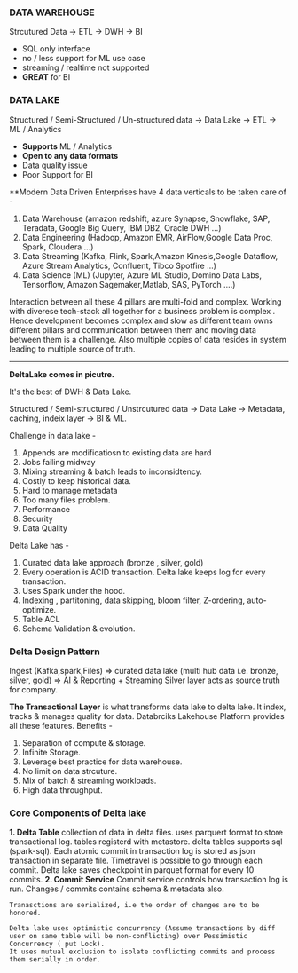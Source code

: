 ### DATA WAREHOUSE

Strcutured Data -> ETL -> DWH -> BI
- SQL only interface
- no / less support for ML use case
- streaming / realtime not supported
- **GREAT** for BI

### DATA LAKE

Structured / Semi-Structured / Un-structured data -> Data Lake -> ETL -> ML / Analytics
- **Supports** ML / Analytics
- **Open to any data formats**
- Data quality issue
- Poor Support for BI 
  

**Modern Data Driven Enterprises have 4 data verticals to be taken care of - 
1. Data Warehouse (amazon redshift, azure Synapse, Snowflake, SAP, Teradata, Google Big Query, IBM DB2, Oracle DWH ...)
2. Data Engineering (Hadoop, Amazon EMR, AirFlow,Google Data Proc, Spark, Cloudera ...)
3. Data Streaming (Kafka, Flink, Spark,Amazon Kinesis,Google Dataflow, Azure Stream Analytics, Confluent, Tibco Spotfire ...)
4. Data Science (ML) (Jupyter, Azure ML Studio, Domino Data Labs, Tensorflow, Amazon Sagemaker,Matlab, SAS, PyTorch ....)

Interaction between all these 4 pillars are multi-fold and complex.
Working with diverese tech-stack all together for a business problem is complex . 
Hence development becomes complex and slow as different team owns different pillars and communication between them and moving data between them is a challenge.
Also multiple copies of data resides in system leading to multiple source of truth.

-------------------------------------

**DeltaLake comes in picutre.**

It's the best of DWH & Data Lake.

Structured / Semi-structured / Unstrcutured data -> Data Lake -> Metadata, caching, indeix layer -> BI & ML.

Challenge in data lake -
1. Appends are modificatiosn to existing data are hard
2. Jobs failing midway
3. Mixing streaming & batch leads to inconsidtency.
4. Costly to keep historical data.
5. Hard to manage metadata
6. Too many files problem.
7. Performance
8. Security
9. Data Quality

Delta Lake has - 
1. Curated data lake approach (bronze , silver, gold)
2. Every operation is ACID transaction. Delta lake keeps log for every transaction.
3. Uses Spark under the hood.
4. Indexing , partitoning, data skipping, bloom filter, Z-ordering, auto-optimize.
5. Table ACL
6. Schema Validation & evolution.


### Delta Design Pattern

Ingest (Kafka,spark,Files) => curated data lake (multi hub data i.e. bronze, silver, gold) => AI & Reporting + Streaming 
Silver layer acts as source truth for company.

**The Transactional Layer** is what transforms data lake to delta lake. It index, tracks & manages quality for data.
Databrciks Lakehouse Platform provides all these features. Benefits - 
1. Separation of compute & storage.
2. Infinite Storage.
3. Leverage best practice for data warehouse.
4. No limit on data strcuture.
5. Mix of batch & streaming workloads.
6. High data throughput.


### Core Components of Delta lake
**1. Delta Table**
    collection of data in delta files.
    uses parquert format to store transactional log.
    tables registerd with metastore.
    delta tables supports sql (spark-sql).
    Each atomic commit in transaction log is stored as json transaction in separate file. Timetravel is possible to go through each commit.
    Delta lake saves checkpoint in parquet format for every 10 commits.
**2. Commit Service** 
    Commit service controls how transaction log is run. Changes  / commits contains schema & metadata also.


    Tranasctions are serialized, i.e the order of changes are to be honored.

    Delta lake uses optimistic concurrency (Assume transactions by diff user on same table will be non-conflicting) over Pessimistic Concurrency ( put Lock).
    It uses mutual exclusion to isolate conflicting commits and process them serially in order.